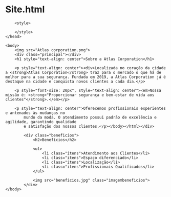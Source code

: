 # Site.html
<!DOCTYPE html>
<html lang="pt-br">
	<head>
		<meta charset="UTF-8">
		<title>Barbearia Alura</title>
		<link rel="stylesheet" href="style.css">

		<style>
			
		</style>
	</head>

	<body>
        <img src="Atlas corporation.png">
        <div class="principal"></div>
		<h1 style="text-align: center">Sobre a Atlas Corporation</h1>
 
		<p style="text-align: center"><div>Localizada no coração da cidade a <strong>Atlas Corporation</strong> traz para o mercado o que há de melhor para a sua segurança. Fundada em 2019, a Atlas Corporation já é destaque na cidade e conquista novos clientes a cada dia.</p>

		<p style="font-size: 20px", style="text-align: center"><em>Nossa missão é: <strong>"Proporcionar segurança e bem-estar de vida aos clientes"</strong>.</em></p>

		<p style="text-align: center">Oferecemos profissionais experientes e antenados às mudanças no 
            mundo da moda. O atendimento possui padrão de excelência e agilidade, garantindo qualidade 
			e satisfação dos nossos clientes.</p></body></html></div>

            <div class="beneficios">
                <h2>Benefícios</h2>
            
                <ul>
                    <li class="itens">Atendimento aos Clientes</li>
                    <li class="itens">Espaço diferenciado</li>
                    <li class="itens">Localização</li>
                    <li class="itens">Profissionais Qualificados</li>
                </ul>
            
                <img src="beneficios.jpg" class="imagembeneficios">
            </div>
	</body>
</html> 
